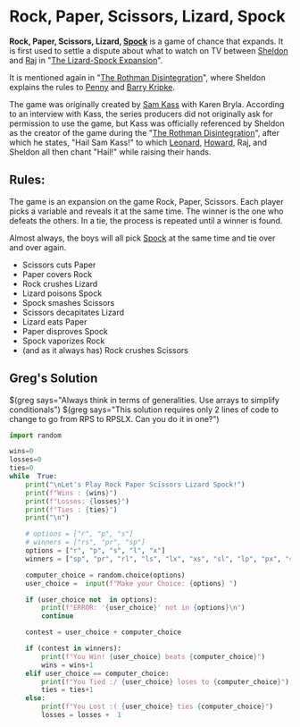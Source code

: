 # Rock, Paper, Scissors, Lizard, Spock

**Rock, Paper, Scissors, Lizard,  [Spock](https://bigbangtheory.fandom.com/wiki/Spock "Spock")** is a game of chance that expands. It is first used to settle a dispute about what to watch on TV between [Sheldon](https://bigbangtheory.fandom.com/wiki/Sheldon "Sheldon") and [Raj](https://bigbangtheory.fandom.com/wiki/Raj "Raj") in "[The Lizard-Spock Expansion](https://bigbangtheory.fandom.com/wiki/The_Lizard-Spock_Expansion "The Lizard-Spock Expansion")".

It is mentioned again in "[The Rothman Disintegration](https://bigbangtheory.fandom.com/wiki/The_Rothman_Disintegration "The Rothman Disintegration")", where Sheldon explains the rules to  [Penny](https://bigbangtheory.fandom.com/wiki/Penny "Penny")  and  [Barry Kripke](https://bigbangtheory.fandom.com/wiki/Barry_Kripke "Barry Kripke").

The game was originally created by  [Sam Kass](https://bigbangtheory.fandom.com/wiki/Sam_Kass "Sam Kass")  with Karen Bryla. According to an interview with Kass, the series producers did not originally ask for permission to use the game, but Kass was officially referenced by Sheldon as the creator of the game during the "[The Rothman Disintegration](https://bigbangtheory.fandom.com/wiki/The_Rothman_Disintegration "The Rothman Disintegration")", after which he states, "Hail Sam Kass!" to which  [Leonard](https://bigbangtheory.fandom.com/wiki/Leonard "Leonard"),  [Howard](https://bigbangtheory.fandom.com/wiki/Howard "Howard"), Raj, and Sheldon all then chant "Hail!" while raising their hands.

## Rules:

The game is an expansion on the game Rock, Paper, Scissors. Each player picks a variable and reveals it at the same time. The winner is the one who defeats the others. In a tie, the process is repeated until a winner is found.

Almost always, the boys will all pick  [Spock](https://bigbangtheory.fandom.com/wiki/Spock "Spock")  at the same time and tie over and over again.

* Scissors cuts Paper
* Paper covers Rock
* Rock crushes Lizard
* Lizard poisons Spock
* Spock smashes Scissors
* Scissors decapitates Lizard
* Lizard eats Paper
* Paper disproves Spock
* Spock vaporizes Rock
* (and as it always has) Rock crushes Scissors

## Greg's Solution

$(greg says="Always think in terms of generalities. Use arrays to simplify conditionals")
$(greg says="This solution requires only 2 lines of code to change to go from RPS to RPSLX. Can you do it in one?")

```python
import random

wins=0
losses=0
ties=0
while  True:
	print("\nLet's Play Rock Paper Scissors Lizard Spock!")
	print(f"Wins : {wins}")
	print(f"Losses: {losses}")
	print(f"Ties : {ties}")
	print("\n")

	# options = ["r", "p", "s"]
	# winners = ["rs", "pr", "sp"]
	options = ["r", "p", "s", "l", "x"]
	winners = ["sp", "pr", "rl", "ls", "lx", "xs", "sl", "lp", "px", "sr", "rs"]

	computer_choice = random.choice(options)
	user_choice =  input(f"Make your Choice: {options} ")

	if (user_choice not  in options):
		print(f"ERROR: '{user_choice}' not in {options}\n")
		continue

	contest = user_choice + computer_choice

	if (contest in winners):
		print(f"You Win! {user_choice} beats {computer_choice}")
		wins = wins+1
	elif user_choice == computer_choice:
		print(f"You Tied :/ {user_choice} loses to {computer_choice}")
		ties = ties+1
	else:
		print(f"You Lost :( {user_choice} ties {computer_choice}")
		losses = losses +  1
```
<!--stackedit_data:
eyJoaXN0b3J5IjpbLTIxMzYwMjEwMSwtMTg0NTE4NTI5MiwtOT
Y0OTIyNzg3LC0xMjQwNzI2ODUxXX0=
-->